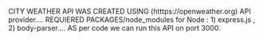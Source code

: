 CITY WEATHER API WAS CREATED USING (htttps://openweather.org) API provider....
REQUIERED PACKAGES/node_modules for Node :  1) express.js , 2) body-parser....
AS per code we can run this API on port 3000.
